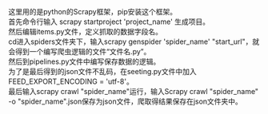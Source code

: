 这里用的是python的Scrapy框架，pip安装这个框架。                        
首先命令行输入 scrapy startproject 'project_name' 生成项目。                  
然后编辑items.py文件，定义抓取的数据字段名。                  
cd进入spiders文件夹下，输入scrapy  genspider  'spider_name'  "start_url"，就会得到一个编写爬虫逻辑的文件“文件名.py”。         
然后到pipelines.py文件中编写保存数据的逻辑。              
为了是最后得到的json文件不乱码，在seeting.py文件中加入FEED_EXPORT_ENCODING = 'utf-8'。          
最后输入scrapy crawl  "spider_name"运行，输入Scrapy crawl  "spider_name" -o "spider_name".json保存为json文件，爬取得结果保存在json文件夹中。
